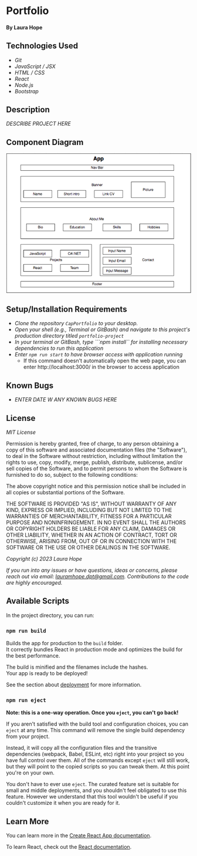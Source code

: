 # Portfolio

#### By **Laura Hope**

## Technologies Used

* _Git_
* _JavaScript / JSX_
* _HTML / CSS_
* _React_
* _Node.js_
* _Bootstrap_

## Description
_DESCRIBE PROJECT HERE_

## Component Diagram

![component diagram](src/img/componentdiagram.png)

## Setup/Installation Requirements

* _Clone the repository ```CapPortfolio``` to your desktop._
* _Open your shell (e.g., Terminal or GitBash) and navigate to this project's production directory titled ```portfolio-project```_
* _In your terminal or GitBash, type ```npm install`` for installing necessary dependencies to run this application_
* _Enter ```npm run start``` to have browser access with application running_
    * If this command doesn't automatically open the web page, you can enter http://localhost:3000/ in the browser to access application

## Known Bugs

* _ENTER DATE W ANY KNOWN BUGS HERE_

## License

_MIT License_

Permission is hereby granted, free of charge, to any person obtaining a copy
of this software and associated documentation files (the "Software"), to deal
in the Software without restriction, including without limitation the rights
to use, copy, modify, merge, publish, distribute, sublicense, and/or sell
copies of the Software, and to permit persons to whom the Software is
furnished to do so, subject to the following conditions:

The above copyright notice and this permission notice shall be included in all
copies or substantial portions of the Software.

THE SOFTWARE IS PROVIDED "AS IS", WITHOUT WARRANTY OF ANY KIND, EXPRESS OR
IMPLIED, INCLUDING BUT NOT LIMITED TO THE WARRANTIES OF MERCHANTABILITY,
FITNESS FOR A PARTICULAR PURPOSE AND NONINFRINGEMENT. IN NO EVENT SHALL THE
AUTHORS OR COPYRIGHT HOLDERS BE LIABLE FOR ANY CLAIM, DAMAGES OR OTHER
LIABILITY, WHETHER IN AN ACTION OF CONTRACT, TORT OR OTHERWISE, ARISING FROM,
OUT OF OR IN CONNECTION WITH THE SOFTWARE OR THE USE OR OTHER DEALINGS IN THE
SOFTWARE.

_Copyright (c) 2023 Laura Hope_

_If you run into any issues or have questions, ideas or concerns, please reach out via email: lauramhope.dpt@gmail.com.  Contributions to the code are highly encouraged._

## Available Scripts

In the project directory, you can run:

### `npm run build`

Builds the app for production to the `build` folder.\
It correctly bundles React in production mode and optimizes the build for the best performance.

The build is minified and the filenames include the hashes.\
Your app is ready to be deployed!

See the section about [deployment](https://facebook.github.io/create-react-app/docs/deployment) for more information.

### `npm run eject`

**Note: this is a one-way operation. Once you `eject`, you can't go back!**

If you aren't satisfied with the build tool and configuration choices, you can `eject` at any time. This command will remove the single build dependency from your project.

Instead, it will copy all the configuration files and the transitive dependencies (webpack, Babel, ESLint, etc) right into your project so you have full control over them. All of the commands except `eject` will still work, but they will point to the copied scripts so you can tweak them. At this point you're on your own.

You don't have to ever use `eject`. The curated feature set is suitable for small and middle deployments, and you shouldn't feel obligated to use this feature. However we understand that this tool wouldn't be useful if you couldn't customize it when you are ready for it.

## Learn More

You can learn more in the [Create React App documentation](https://facebook.github.io/create-react-app/docs/getting-started).

To learn React, check out the [React documentation](https://reactjs.org/).